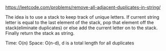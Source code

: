 https://leetcode.com/problems/remove-all-adjacent-duplicates-in-string/

The idea is to use a stack to keep track of unique letters. If current string letter is equal to the last element of the stack, pop that element off the stack(eliminate duplicates) or else add the current letter on to the stack. Finally return the stack as string.

Time: O(n)
Space: O(n-d), d is a total length for all duplicates
